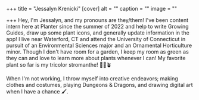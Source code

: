 +++
title = "Jessalyn Krenicki"
[cover]
alt = ""
caption = ""
image = ""

+++
Hey, I'm Jessalyn, and my pronouns are they/them! I've been content intern here at Planter since the summer of 2022 and help to write Growing Guides, draw up some plant icons, and generally update information in the app! I live near Waterford, CT and attend the University of Connecticut in pursuit of an Environmental Sciences major and an Ornamental Horticulture minor. Though I don't have room for a garden, I keep my room as green as they can and love to learn more about plants whenever I can! My favorite plant so far is my tricolor stromanthe! 🌿🍃🪴

When I'm not working, I throw myself into creative endeavors; making clothes and costumes, playing Dungeons & Dragons, and drawing digital art when I have a chance 🖌️.